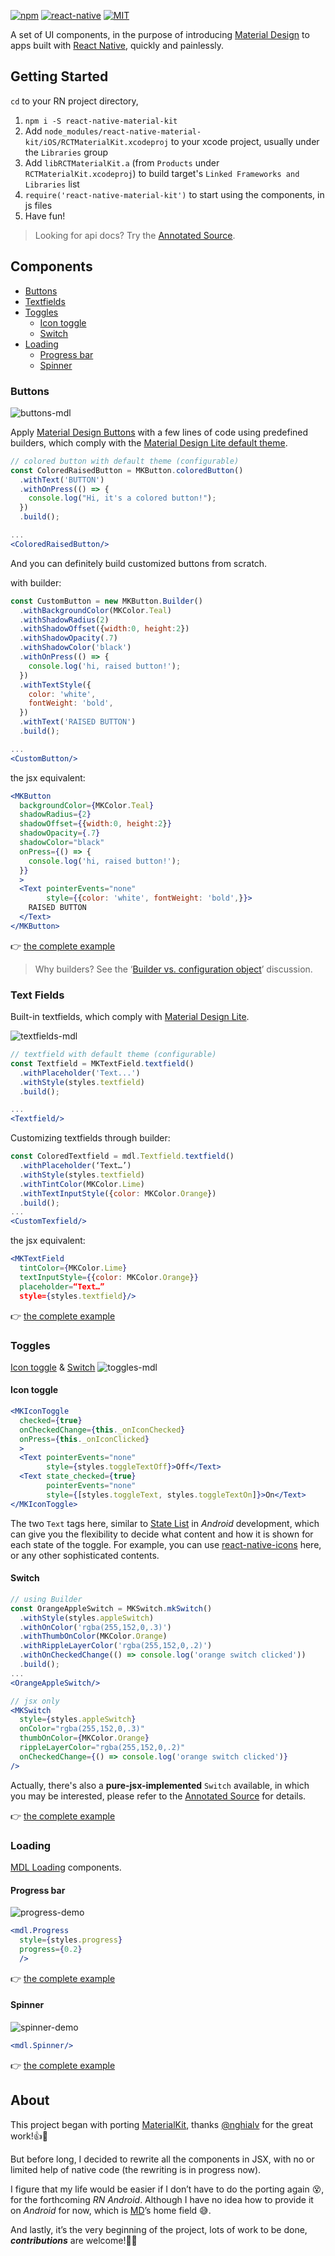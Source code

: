 [![npm][npm-badge]][npm]
[![react-native][rn-badge]][rn]
[![MIT][license-badge]][license]

A set of UI components, in the purpose of introducing [Material Design][md] to apps built with [React Native][rn], quickly and painlessly.

[npm-badge]: https://img.shields.io/npm/v/react-native-material-kit.svg
[npm]: https://www.npmjs.com/package/react-native-material-kit
[rn-badge]: https://img.shields.io/badge/react--native-v0.9.0-05A5D1.svg
[rn]: https://facebook.github.io/react-native
[md]: http://www.google.com/design/spec/material-design/introduction.html
[license-badge]: https://img.shields.io/dub/l/vibe-d.svg
[license]: https://raw.githubusercontent.com/xinthink/react-native-material-kit/master/LICENSE.md

## Getting Started

`cd` to your RN project directory,

1. `npm i -S react-native-material-kit`
2. Add `node_modules/react-native-material-kit/iOS/RCTMaterialKit.xcodeproj` to your xcode project, usually under the `Libraries` group
3. Add `libRCTMaterialKit.a` (from `Products` under `RCTMaterialKit.xcodeproj`) to build target's `Linked Frameworks and Libraries` list
4. `require('react-native-material-kit')` to start using the components, in js files
5. Have fun!

> Looking for api docs? Try the [Annotated Source][docs].

[docs]: http://xinthink.github.io/react-native-material-kit/docs/index.html

## Components
- [Buttons](#buttons)
- [Textfields](#text-fields)
- [Toggles](#toggles)
  - [Icon toggle](#icon-toggle)
  - [Switch](#switch)
- [Loading](#loading)
  - [Progress bar](#progress-bar)
  - [Spinner](#spinner)

### Buttons

![buttons-mdl][img-buttons]

Apply [Material Design Buttons][mdl-buttons] with a few lines of code using predefined builders, which comply with the [Material Design Lite default theme][mdl-theme].

```jsx
// colored button with default theme (configurable)
const ColoredRaisedButton = MKButton.coloredButton()
  .withText('BUTTON')
  .withOnPress(() => {
    console.log("Hi, it's a colored button!");
  })
  .build();

...
<ColoredRaisedButton/>
```

And you can definitely build customized buttons from scratch.

with builder:

```jsx
const CustomButton = new MKButton.Builder()
  .withBackgroundColor(MKColor.Teal)
  .withShadowRadius(2)
  .withShadowOffset({width:0, height:2})
  .withShadowOpacity(.7)
  .withShadowColor('black')
  .withOnPress(() => {
    console.log('hi, raised button!');
  })
  .withTextStyle({
    color: 'white',
    fontWeight: 'bold',
  })
  .withText('RAISED BUTTON')
  .build();

...
<CustomButton/>
```

the jsx equivalent:

```jsx
<MKButton
  backgroundColor={MKColor.Teal}
  shadowRadius={2}
  shadowOffset={{width:0, height:2}}
  shadowOpacity={.7}
  shadowColor="black"
  onPress={() => {
    console.log('hi, raised button!');
  }}
  >
  <Text pointerEvents="none"
        style={{color: 'white', fontWeight: 'bold',}}>
    RAISED BUTTON
  </Text>
</MKButton>
```

👉 [the complete example][buttons-sample]

> Why builders? See the ‘[Builder vs. configuration object][issue-3]’ discussion.

[img-buttons]: https://cloud.githubusercontent.com/assets/390805/8888853/69f8d9f8-32f2-11e5-9823-c235ab8c0dd2.gif
[mdl-buttons]: http://www.getmdl.io/components/index.html#buttons-section
[mdl-theme]: http://www.getmdl.io/customize/index.html
[buttons-sample]: https://github.com/xinthink/react-native-material-kit/blob/master/Example/App/buttons.js
[issue-3]: https://github.com/xinthink/react-native-material-kit/issues/3

### Text Fields

Built-in textfields, which comply with [Material Design Lite][mdl-tf].

![textfields-mdl][img-tf]

```jsx
// textfield with default theme (configurable)
const Textfield = MKTextField.textfield()
  .withPlaceholder('Text...')
  .withStyle(styles.textfield)
  .build();

...
<Textfield/>
```

Customizing textfields through builder:

```jsx
const ColoredTextfield = mdl.Textfield.textfield()
  .withPlaceholder(‘Text…’)
  .withStyle(styles.textfield)
  .withTintColor(MKColor.Lime)
  .withTextInputStyle({color: MKColor.Orange})
  .build();
...
<CustomTexfield/>
```

the jsx equivalent:

```jsx
<MKTextField
  tintColor={MKColor.Lime}
  textInputStyle={{color: MKColor.Orange}}
  placeholder=“Text…”
  style={styles.textfield}/>
```

👉 [the complete example][tf-sample]


[mdl-tf]: http://www.getmdl.io/components/#textfields-section
[img-tf]: https://cloud.githubusercontent.com/assets/390805/9085678/8280484a-3bb1-11e5-9354-a244b0520736.gif
[tf-sample]: https://github.com/xinthink/react-native-material-kit/blob/master/Example/App/textfields.js

### Toggles

[Icon toggle][mdl-icon-toggle] & [Switch][mdl-switch]
![toggles-mdl][img-toggles]

[mdl-icon-toggle]: http://www.getmdl.io/components/index.html#toggles-section/icon-toggle
[mdl-switch]: http://www.getmdl.io/components/index.html#toggles-section/switch
[img-toggles]: https://cloud.githubusercontent.com/assets/390805/8903074/de0ed748-3487-11e5-9448-9ee304e0a6b6.gif

#### Icon toggle

```jsx
<MKIconToggle
  checked={true}
  onCheckedChange={this._onIconChecked}
  onPress={this._onIconClicked}
  >
  <Text pointerEvents="none"
        style={styles.toggleTextOff}>Off</Text>
  <Text state_checked={true}
        pointerEvents="none"
        style={[styles.toggleText, styles.toggleTextOn]}>On</Text>
</MKIconToggle>
```

The two `Text` tags here, similar to [State List][android-state-list] in *Android* development, which can give you the flexibility to decide what content and how it is shown for each state of the toggle. For example, you can use [react-native-icons][rn-icons] here, or any other sophisticated contents.

[android-state-list]: http://developer.android.com/guide/topics/resources/drawable-resource.html#StateList
[rn-icons]: http://www.xinthink.com/react-native-material-kit/docs/Lib/mdl/Switch.html

#### Switch

```jsx
// using Builder
const OrangeAppleSwitch = MKSwitch.mkSwitch()
  .withStyle(styles.appleSwitch)
  .withOnColor('rgba(255,152,0,.3)')
  .withThumbOnColor(MKColor.Orange)
  .withRippleLayerColor('rgba(255,152,0,.2)')
  .withOnCheckedChange(() => console.log('orange switch clicked'))
  .build();
...
<OrangeAppleSwitch/>

// jsx only
<MKSwitch
  style={styles.appleSwitch}
  onColor="rgba(255,152,0,.3)"
  thumbOnColor={MKColor.Orange}
  rippleLayerColor="rgba(255,152,0,.2)"
  onCheckedChange={() => console.log('orange switch clicked')}
/>
```

Actually, there's also a **pure-jsx-implemented** `Switch` available, in which you may be interested, please refer to the [Annotated Source][docs-switch] for details.

👉 [the complete example][toggles-sample]

[toggles-sample]: https://github.com/xinthink/react-native-material-kit/blob/master/Example/App/toggles.js
[docs-switch]: http://www.xinthink.com/react-native-material-kit/docs/Lib/mdl/Switch.html

### Loading
[MDL Loading][mdl-loading] components.

#### Progress bar
![progress-demo][img-progress]

```jsx
<mdl.Progress
  style={styles.progress}
  progress={0.2}
  />
```

👉 [the complete example][progress-sample]


#### Spinner
![spinner-demo][img-spinner]

```jsx
<mdl.Spinner/>
```

👉 [the complete example][progress-sample]

[mdl-loading]: http://www.getmdl.io/components/index.html#loading-section
[img-progress]: https://cloud.githubusercontent.com/assets/390805/9288698/01e31432-4387-11e5-98e5-85b18471baeb.gif
[img-spinner]: https://cloud.githubusercontent.com/assets/390805/9288699/01e3573a-4387-11e5-8f7b-6c34066846fe.gif
[progress-sample]: https://github.com/xinthink/react-native-material-kit/blob/master/Example/App/progress.js

## About
This project began with porting [MaterialKit][mdk], thanks [@nghialv][at-ng] for the great work!👍🖖

But before long, I decided to rewrite all the components in JSX, with no or limited help of native code (the rewriting is in progress now).

I figure that my life would be easier if I don’t have to do the porting again 😵, for the forthcoming *RN Android*. Although I have no idea how to provide it on *Android* for now, which is [MD][md]’s home field 😅.

And lastly, it’s the very beginning of the project, lots of work to be done, ***contributions*** are welcome!🎉🍻

[at-ng]: https://github.com/nghialv
[mdk]: https://github.com/nghialv/MaterialKit
